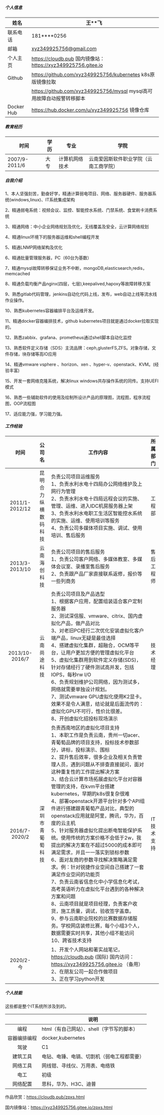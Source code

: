 ##### 个人信息

| 姓名       | 王**飞                                                       |
| ---------- | ------------------------------------------------------------ |
| 联系电话   | 181\*\*\*\*0256                                              |
| 邮箱       | xyz349925756@gmail.com                                       |
| 个人主页   | https://cloudb.pub     国内镜像站：https://xyz349925756.gitee.io |
| Github     | https://github.com/xyz349925756/kubernetes  k8s原版镜像拉取  |
|            | https://github.com/xyz349925756/mysql mysql高可用故障自动报警转移脚本 |
| Docker Hub | https://hub.docker.com/u/xyz349925756 镜像仓库               |

##### 教育经历

| 时间          | 学历 | 专业           | 学院                                   |
| ------------- | ---- | -------------- | -------------------------------------- |
| 2007/9-2011/6 | 大专 | 计算机网络技术 | 云南爱因斯软件职业学院（云南工商学院） |

##### 自我介绍

1、本人坚强刻苦，勤奋好学，精通计算弱电项目、网络、服务器硬件、服务器系统(windows,linux)、IT系统集成架构

2、精通弱电系统：视频会议、监控、智能控水系统、门禁系统、食堂刷卡消费系统

3、精通网络：中小企业网络规划及优化，无线覆盖及安全，云计算网络规划

4、精通linux环境下的服务器运维和shell编程开发

5、精通LNMP网络架构及优化

6、精通批量管理服务器，PC（60台为基数）

7、精通mysql故障转移保证业务不中断，mongoDB,elasticsearch,redis，memcached

8、精通负载均衡产品nginx(四层，七层),keepalived,hapoxy等故障转移方案

9、熟悉gitlab代码管理，jenkins自动化代码上线，发布，web自动上线等流水线作业操作。

10、熟悉kubernetes容器编排平台及运维开发。

11、精通docker容器编排技术，github kubernetes项目就是通过docker拉取实现的。

12、熟悉zabbix、grafana、prometheus通过shell脚本自动化监控

13、熟悉软件定义存储（SDS）主流品牌：ceph,glusterFS,ZFS。对象存储，文件存储，块存储等高IO应用

14、精通vmware vsphere 、horizon、xen 、hyper-v、openstack、KVM。(经验丰富)

15、开发一套网络克隆系统，解决linux windows共存操作系统的同传。支持UEFI模式

16、熟悉一些辅助软件的使用及绘制所设计产品的原理图，流程图，程序流程图，OOP流程图

17、适应能力强，学习能力强。

##### 工作经验

|      时间      |        公司名        | 工作内容                                                     |  所属部门  |
| :------------: | :------------------: | ------------------------------------------------------------ | :--------: |
| 2011/1-2012/12 | 昆明合力纵横数码科技 | 负责公司项目运维服务<br />1、负责水利水电十四局办公网络维护及上网行为管理<br />2、负责水利水电十四局远程会议的实施、管理、运维、进入IDC机房服务器上架<br />3、负责水利水电职工生活区智能控水系统的实施、运维、使用培训等服务<br />4、负责公司多媒体项目实施、调试、使用培训、售后服务 |   工程部   |
| 2013/3-2013/10 |     云南海创科技     | 负责公司项目的售后服务<br />1、负责公司客户网络、多媒体教室、多媒体会议室、录播室售后服务<br />2、负责跟产品厂家直接联系返修，报价等一些列商务 | 售后工程师 |
| 2013/10-2016/7 |     云南尚途科技     | 负责公司项目及产品选型<br />1、根据客户应用，配置组装适合客户定制服务器<br />2、测试深信服、vmware、citrix、国内虚拟化产品，做产品对比<br />3、对老旧PC经行二次优化安装虚拟化客户端产品，linux无疑是最佳选择<br />4、搭建虚拟化集群，超融合，OCM等平台，让用户更加方便的管理虚拟化平台<br />5、虚拟化集群用到软件定义存储(SDS)，针对存储经行了硬件测试高并发，包括IOPS，每秒rw I/O<br />6、负责规划维护公司网络，因为测试多，网络就需要单独设计规划。<br />7、测试vmware GPU虚拟化使用K2显卡。效果不是令人满意，结论就是后面流传的：虚拟化GPU不可行，性价比很差。<br />8、开创虚拟化招投标现场演示 |  技术经理  |
| 2016/7-2020/2  |   深圳市青葡萄科技   | 负责西南地区的虚拟化项目支持<br />1、本职工作是负责云南，贵州一切acer、青葡萄品牌的项目支持，投标技术参数部分，讲标，投标演示、围标<br />2、提升售后效率，很多企业及相关负责管理人员，遇到问题从不排查直接就问，面对这种重复性的工作提出解决方案<br />3、结合云计算市场拓展虚拟化平台对容器管理的支持，在kvm平台搭建kubernetes，早期的k8s很复杂很难<br />4、部署openstack开源平台针对多个API组件进行搭建跟青葡萄产品对比，典型的openstack应用就是阿里，腾讯，华为，百度的云主机<br />5、针对服务器虚拟化提出断电智能保护系统。使用传统的方案价格不会低于2w，我提出的解决方案在不超过5000的成本即可满足需求，并且一一落实到锁标参数<br />6、面对友商的参数寻找解决策略满足需求。例：针对锐捷作业空间自己搭建了一套满足作业空间的功能页<br />7、负责云南省信息化中小学信息化考试，高考英语听力在虚拟化平台遇到的各种解决方案和问题<br />8、云南项目就是项目经理，负责客户收货，施工质量，调试，验收签字盖章。<br />9、参与云南职业院校的比赛数据存储服务。学校网店装修比赛，每个小组3个人，数据需要实时共享，其他小组不能访问<br />10、跨省技术支持 | IT技术支持 |
|   2020/2-今    |                      | 1、开发个人网站和著实战笔记，https://cloudb.pub (国际)  国内访问：https://xyz349925756.gitee.io （备用）<br />2、在朋友公司一起合作做项目<br />3、正在学习python开发 |            |

##### 个人技能

这些都是整个IT系统所涉及到的。

|              | 说明                                       |
| :----------: | ------------------------------------------ |
|     编程     | html（有自己网站）、shell（字节写的脚本）  |
| 容器编排编程 | docker,kubernetes                          |
|     驾驶     | C1                                         |
|   建筑工具   | 电钻、电锤、电镐、切割机（弱电工程都需要） |
|   网络工具   | 网线钳、寻线仪、万用表、电络铁             |
|     电工     | 初级                                       |
|   网络配置   | 思科，华为、H3C、迪普                      |





作品欣赏：https://cloudb.pub/zpxs.html

国内镜像站：https://xyz349925756.gitee.io/zpxs.html

